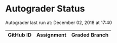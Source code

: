 # Autograder Status
Autograder last run at: December 02, 2018 at 17:40

| GitHub ID | Assignment | Graded Branch |
|-----------|------------|---------------|
